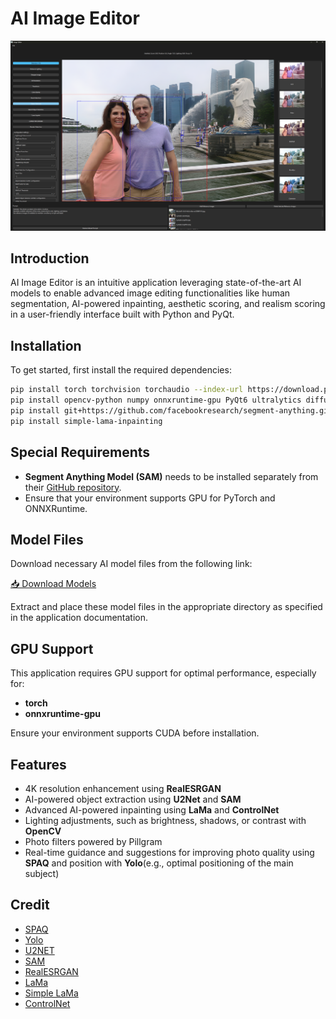 # AI Image Editor

![AI Image Editor Screenshot](image.png)

## Introduction
AI Image Editor is an intuitive application leveraging state-of-the-art AI models to enable advanced image editing functionalities like human segmentation, AI-powered inpainting, aesthetic scoring, and realism scoring in a user-friendly interface built with Python and PyQt.

## Installation

To get started, first install the required dependencies:

```bash
pip install torch torchvision torchaudio --index-url https://download.pytorch.org/whl/cu126
pip install opencv-python numpy onnxruntime-gpu PyQt6 ultralytics diffusers realesrgan
pip install git+https://github.com/facebookresearch/segment-anything.git
pip install simple-lama-inpainting
```

## Special Requirements
- **Segment Anything Model (SAM)** needs to be installed separately from their [GitHub repository](https://github.com/facebookresearch/segment-anything).
- Ensure that your environment supports GPU for PyTorch and ONNXRuntime.

## Model Files
Download necessary AI model files from the following link:

[📥 Download Models](https://drive.google.com/file/d/1eAkHmECybleSKRHGUeW18ffv8KV4AFXA/view?usp=sharing)

Extract and place these model files in the appropriate directory as specified in the application documentation.

## GPU Support
This application requires GPU support for optimal performance, especially for:
- **torch**
- **onnxruntime-gpu**

Ensure your environment supports CUDA before installation.

## Features
- 4K resolution enhancement using **RealESRGAN**
- AI-powered object extraction using **U2Net** and **SAM**
- Advanced AI-powered inpainting using **LaMa** and **ControlNet**
- Lighting adjustments, such as brightness, shadows, or contrast with **OpenCV**
- Photo filters powered by Pillgram
- Real-time guidance and suggestions for improving photo quality using **SPAQ** and position with **Yolo**(e.g., optimal positioning of the main subject) 

## Credit
- [SPAQ](https://github.com/h4nwei/SPAQ)
- [Yolo](https://github.com/ultralytics/ultralytics)
- [U2NET](https://github.com/xuebinqin/U-2-Net)
- [SAM](https://github.com/facebookresearch/segment-anything)
- [RealESRGAN](https://github.com/xinntao/Real-ESRGAN)
- [LaMa](https://github.com/advimman/lama)
- [Simple LaMa](https://github.com/enesmsahin/simple-lama-inpainting)
- [ControlNet](https://huggingface.co/docs/diffusers/en/using-diffusers/controlnet)





